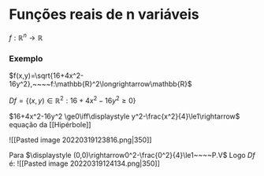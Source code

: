 
# Funções reais de n variáveis
$f:\mathbb{R}^n\longrightarrow\mathbb{R}$

### Exemplo
$f(x,y)=\sqrt{16+4x^2-16y^2},~~~~f:\mathbb{R}^2\longrightarrow\mathbb{R}$

$Df=\left\{ (x,y)\in\mathbb{R}^2: 16+4x^2-16y^2 \ge 0  \right\}$

$16+4x^2-16y^2 \ge0\iff\displaystyle y^2-\frac{x^2}{4}\le1\rightarrow$ equação da [[Hipérbole]]

![[Pasted image 20220319123816.png|350]]

Para $\displaystyle (0,0)\rightarrow0^2-\frac{0^2}{4}\le1~~~~P.V$ Logo $Df$ é:
![[Pasted image 20220319124134.png|350]]